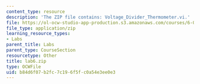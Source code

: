 ```yaml
---
content_type: resource
description: 'The ZIP file contains: Voltage_Divider_Thermometer.vi.'
file: https://ol-ocw-studio-app-production.s3.amazonaws.com/courses/6-071j-introduction-to-electronics-signals-and-measurement-spring-2006/b84d6f07b2fc7c196f5fc0a54e3ee0e3_lab6.zip
file_type: application/zip
learning_resource_types:
- Labs
parent_title: Labs
parent_type: CourseSection
resourcetype: Other
title: lab6.zip
type: OCWFile
uid: b84d6f07-b2fc-7c19-6f5f-c0a54e3ee0e3
---
```

